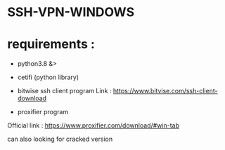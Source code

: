 # SSH-VPN-WINDOWS


# requirements :


- python3.8 &>

- cetifi (python library)

- bitwise ssh client program
Link : https://www.bitvise.com/ssh-client-download

- proxifier program

Official link : https://www.proxifier.com/download/#win-tab

can also looking for cracked version



